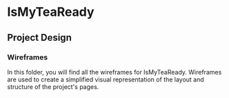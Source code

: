 # IsMyTeaReady

## Project Design

### Wireframes

In this folder, you will find all the wireframes for IsMyTeaReady.
Wireframes are used to create a simplified visual representation of the layout and structure of the project's pages.